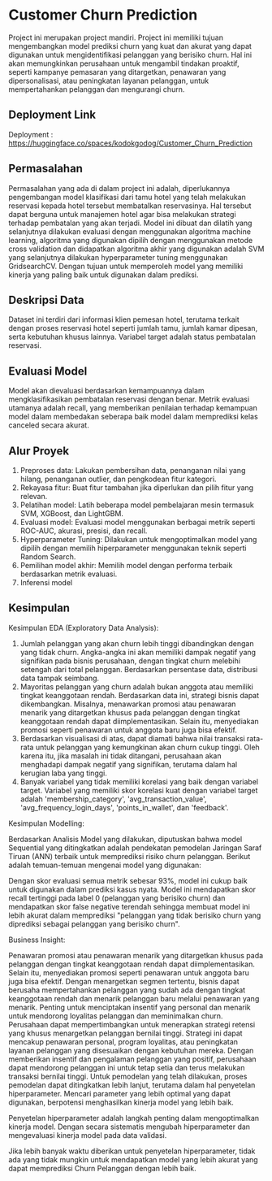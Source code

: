 
# Customer Churn Prediction

Project ini merupakan project mandiri. Project ini memiliki tujuan mengembangkan model prediksi churn yang kuat dan akurat yang dapat digunakan untuk mengidentifikasi pelanggan yang berisiko churn. Hal ini akan memungkinkan perusahaan untuk mengambil tindakan proaktif, seperti kampanye pemasaran yang ditargetkan, penawaran yang dipersonalisasi, atau peningkatan layanan pelanggan, untuk mempertahankan pelanggan dan mengurangi churn.

## Deployment Link
Deployment : https://huggingface.co/spaces/kodokgodog/Customer_Churn_Prediction

## Permasalahan

Permasalahan yang ada di dalam project ini adalah, diperlukannya pengembangan model klasifikasi dari tamu hotel yang telah melakukan reservasi kepada hotel tersebut membatalkan reservasinya. Hal tersebut dapat berguna untuk manajemen hotel agar bisa melakukan strategi terhadap pembatalan yang akan terjadi. Model ini dibuat dan dilatih yang selanjutnya dilakukan evaluasi dengan menggunakan algoritma machine learning, algoritma yang digunakan dipilih dengan menggunakan metode cross validation dan didapatkan algoritma akhir yang digunakan adalah SVM yang selanjutnya dilakukan hyperparameter tuning menggunakan GridsearchCV. Dengan tujuan untuk memperoleh model yang memiliki kinerja yang paling baik untuk digunakan dalam prediksi. 

## Deskripsi Data

Dataset ini terdiri dari informasi klien pemesan hotel, terutama terkait dengan proses reservasi hotel seperti jumlah tamu, jumlah kamar dipesan, serta kebutuhan khusus lainnya. Variabel target adalah status pembatalan reservasi.

## Evaluasi Model

Model akan dievaluasi berdasarkan kemampuannya dalam mengklasifikasikan pembatalan reservasi dengan benar. Metrik evaluasi utamanya adalah recall, yang memberikan penilaian terhadap kemampuan model dalam membedakan seberapa baik model dalam memprediksi kelas canceled secara akurat.

## Alur Proyek

1. Preproses data: Lakukan pembersihan data, penanganan nilai yang hilang, penanganan outlier, dan pengkodean fitur kategori.
2. Rekayasa fitur: Buat fitur tambahan jika diperlukan dan pilih fitur yang relevan.
3. Pelatihan model: Latih beberapa model pembelajaran mesin termasuk SVM, XGBoost, dan LightGBM.
4. Evaluasi model: Evaluasi model menggunakan berbagai metrik seperti ROC-AUC, akurasi, presisi, dan recall.
5. Hyperparameter Tuning: Dilakukan untuk mengoptimalkan model yang dipilih dengan memilih hiperparameter menggunakan teknik seperti Random Search.
6. Pemilihan model akhir: Memilih model dengan performa terbaik berdasarkan metrik evaluasi.
7. Inferensi model

## Kesimpulan

Kesimpulan EDA (Exploratory Data Analysis):

1. Jumlah pelanggan yang akan churn lebih tinggi dibandingkan dengan yang tidak churn. Angka-angka ini akan memiliki dampak negatif yang signifikan pada bisnis perusahaan, dengan tingkat churn melebihi setengah dari total pelanggan. Berdasarkan persentase data, distribusi data tampak seimbang.
2. Mayoritas pelanggan yang churn adalah bukan anggota atau memiliki tingkat keanggotaan rendah. Berdasarkan data ini, strategi bisnis dapat dikembangkan. Misalnya, menawarkan promosi atau penawaran menarik yang ditargetkan khusus pada pelanggan dengan tingkat keanggotaan rendah dapat diimplementasikan. Selain itu, menyediakan promosi seperti penawaran untuk anggota baru juga bisa efektif.
3. Berdasarkan visualisasi di atas, dapat diamati bahwa nilai transaksi rata-rata untuk pelanggan yang kemungkinan akan churn cukup tinggi. Oleh karena itu, jika masalah ini tidak ditangani, perusahaan akan menghadapi dampak negatif yang signifikan, terutama dalam hal kerugian laba yang tinggi.
4. Banyak variabel yang tidak memiliki korelasi yang baik dengan variabel target. Variabel yang memiliki skor korelasi kuat dengan variabel target adalah 'membership_category', 'avg_transaction_value', 'avg_frequency_login_days', 'points_in_wallet', dan 'feedback'.

Kesimpulan Modelling:

Berdasarkan Analisis Model yang dilakukan, diputuskan bahwa model Sequential yang ditingkatkan adalah pendekatan pemodelan Jaringan Saraf Tiruan (ANN) terbaik untuk memprediksi risiko churn pelanggan. Berikut adalah temuan-temuan mengenai model yang digunakan:

Dengan skor evaluasi semua metrik sebesar 93%, model ini cukup baik untuk digunakan dalam prediksi kasus nyata.
Model ini mendapatkan skor recall tertinggi pada label 0 (pelanggan yang berisiko churn) dan mendapatkan skor false negative terendah sehingga membuat model ini lebih akurat dalam memprediksi "pelanggan yang tidak berisiko churn yang diprediksi sebagai pelanggan yang berisiko churn".

Business Insight:

Penawaran promosi atau penawaran menarik yang ditargetkan khusus pada pelanggan dengan tingkat keanggotaan rendah dapat diimplementasikan. Selain itu, menyediakan promosi seperti penawaran untuk anggota baru juga bisa efektif.
Dengan menargetkan segmen tertentu, bisnis dapat berusaha mempertahankan pelanggan yang sudah ada dengan tingkat keanggotaan rendah dan menarik pelanggan baru melalui penawaran yang menarik. Penting untuk menciptakan insentif yang personal dan menarik untuk mendorong loyalitas pelanggan dan meminimalkan churn.
Perusahaan dapat mempertimbangkan untuk menerapkan strategi retensi yang khusus menargetkan pelanggan bernilai tinggi. Strategi ini dapat mencakup penawaran personal, program loyalitas, atau peningkatan layanan pelanggan yang disesuaikan dengan kebutuhan mereka. Dengan memberikan insentif dan pengalaman pelanggan yang positif, perusahaan dapat mendorong pelanggan ini untuk tetap setia dan terus melakukan transaksi bernilai tinggi.
Untuk pemodelan yang telah dilakukan, proses pemodelan dapat ditingkatkan lebih lanjut, terutama dalam hal penyetelan hiperparameter. Mencari parameter yang lebih optimal yang dapat digunakan, berpotensi menghasilkan kinerja model yang lebih baik.

Penyetelan hiperparameter adalah langkah penting dalam mengoptimalkan kinerja model. Dengan secara sistematis mengubah hiperparameter dan mengevaluasi kinerja model pada data validasi.

Jika lebih banyak waktu diberikan untuk penyetelan hiperparameter, tidak ada yang tidak mungkin untuk mendapatkan model yang lebih akurat yang dapat memprediksi Churn Pelanggan dengan lebih baik.
